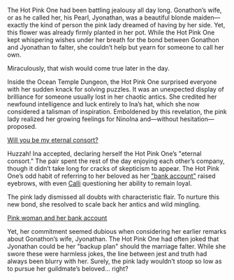 <!-- title: Eternal Consort -->

The Hot Pink One had been battling jealousy all day long. Gonathon’s wife, or as he called her, his Pearl, Jyonathan, was a beautiful blonde maiden—exactly the kind of person the pink lady dreamed of having by her side. Yet, this flower was already firmly planted in her pot. While the Hot Pink One kept whispering wishes under her breath for the bond between Gonathon and Jyonathan to falter, she couldn’t help but yearn for someone to call her own.

Miraculously, that wish would come true later in the day.

Inside the Ocean Temple Dungeon, the Hot Pink One surprised everyone with her sudden knack for solving puzzles. It was an unexpected display of brilliance for someone usually lost in her chaotic antics. She credited her newfound intelligence and luck entirely to Ina’s hat, which she now considered a talisman of inspiration. Emboldened by this revelation, the pink lady realized her growing feelings for NinoIna and—without hesitation—proposed.

[Will you be my eternal consort?](#embed:https://www.youtube.com/live/f8W426vzTb8?t=9715)

Huzzah! Ina accepted, declaring herself the Hot Pink One’s "eternal consort." The pair spent the rest of the day enjoying each other’s company, though it didn’t take long for cracks of skepticism to appear. The Hot Pink One’s odd habit of referring to her beloved as her ["bank account"](https://www.youtube.com/live/z4R10dPeuwY?feature=shared&t=3773) raised eyebrows, with even [Calli](https://www.youtube.com/live/f8W426vzTb8?feature=shared&t=12783) questioning her ability to remain loyal.

The pink lady dismissed all doubts with characteristic flair. To nurture this new bond, she resolved to scale back her antics and wild mingling.

[Pink woman and her bank account](#embed:https://www.youtube.com/live/z4R10dPeuwY?t=8693)

Yet, her commitment seemed dubious when considering her earlier remarks about Gonathon’s wife, Jyonathan. The Hot Pink One had often joked that Jyonathan could be her "backup plan" should the marriage falter. While she swore these were harmless jokes, the line between jest and truth had always been blurry with her. Surely, the pink lady wouldn’t stoop so low as to pursue her guildmate’s beloved... right?